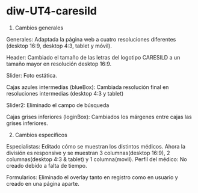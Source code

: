 ﻿# diw-UT4-caresild
1. Cambios generales

Generales:
Adaptada la página web a cuatro resoluciones diferentes (desktop 16:9, desktop 4:3, tablet y móvil).

Header:
Cambiado el tamaño de las letras del logotipo CARESILD a un tamaño mayor en resolución desktop 16:9.

Slider: Foto estática.

Cajas azules intermedias (blueBox):
Cambiada resolución final en resoluciones intermedias (desktop 4:3 y tablet)

Slider2:
Eliminado el campo de búsqueda

Cajas grises inferiores (loginBox):
Cambiados los márgenes entre cajas las grises inferiores.

2. Cambios específicos

Especialistas:
Editado cómo se muestran los distintos médicos. Ahora la división es responsive y se muestran 3 columnas(desktop 16:9), 2 columnas(desktop 4:3 & tablet) y 1 columna(movil).
	Perfil del médico: No creado debido a falta de tiempo.

Formularios:
Eliminado el overlay tanto en registro como en usuario y creado en una página aparte.
